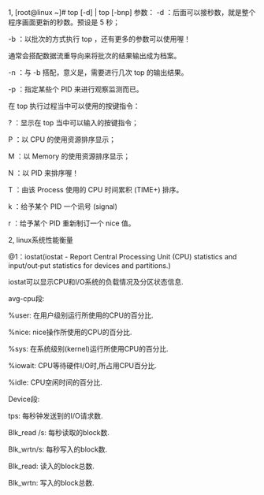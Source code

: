 1, [root@linux ~]# top [-d] | top [-bnp]
参数：
-d ：后面可以接秒数，就是整个程序画面更新的秒数。预设是 5 秒；

-b ：以批次的方式执行 top ，还有更多的参数可以使用喔！

通常会搭配数据流重导向来将批次的结果输出成为档案。

-n ：与 -b 搭配，意义是，需要进行几次 top 的输出结果。

-p ：指定某些个 PID 来进行观察监测而已。

在 top 执行过程当中可以使用的按键指令：

? ：显示在 top 当中可以输入的按键指令；

P ：以 CPU 的使用资源排序显示；

M ：以 Memory 的使用资源排序显示；

N ：以 PID 来排序喔！

T ：由该 Process 使用的 CPU 时间累积 (TIME+) 排序。

k ：给予某个 PID 一个讯号 (signal)

r ：给予某个 PID 重新制订一个 nice 值。

2, linux系统性能衡量

  @1：iostat(iostat - Report Central Processing Unit (CPU) statistics and input/out‐put statistics for devices and partitions.)
  
  iostat可以显示CPU和I/O系统的负载情况及分区状态信息. 
  
  avg-cpu段:
  
  %user: 在用户级别运行所使用的CPU的百分比.
  
  %nice: nice操作所使用的CPU的百分比.
  
  %sys: 在系统级别(kernel)运行所使用CPU的百分比.
  
  %iowait: CPU等待硬件I/O时,所占用CPU百分比.
  
  %idle: CPU空闲时间的百分比.
  
  Device段:
  
  tps: 每秒钟发送到的I/O请求数.
  
  Blk_read /s: 每秒读取的block数.
  
  Blk_wrtn/s: 每秒写入的block数.
  
  Blk_read:   读入的block总数.
  
  Blk_wrtn:  写入的block总数.
